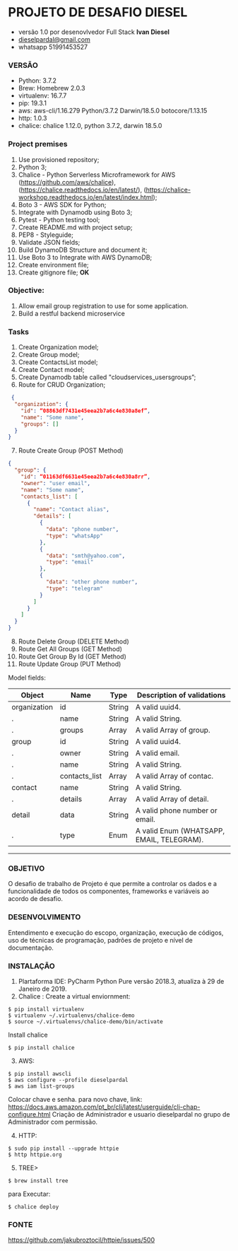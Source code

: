 PROJETO DE DESAFIO DIESEL
=
- versão 1.0 por desenovlvedor Full Stack **Ivan Diesel**
- dieselpardal@gmail.com
- whatsapp 51991453527

### VERSÃO
- Python: 3.7.2
- Brew: Homebrew 2.0.3
- virtualenv: 16.7.7
- pip: 19.3.1
- aws: aws-cli/1.16.279 Python/3.7.2 Darwin/18.5.0 botocore/1.13.15
- http: 1.0.3
- chalice: chalice 1.12.0, python 3.7.2, darwin 18.5.0



### Project premises

1.	Use provisioned repository;
2.	Python 3;
3.	Chalice - Python Serverless Microframework for AWS (https://github.com/aws/chalice), (https://chalice.readthedocs.io/en/latest/), (https://chalice-workshop.readthedocs.io/en/latest/index.html);
4.	Boto 3 - AWS SDK for Python;
5.	Integrate with Dynamodb using Boto 3;
6.	Pytest - Python testing tool;
7.	Create README.md with project setup;
8.	PEP8 - Styleguide;
9.	Validate JSON fields;
10.	 Build DynamoDB Structure and document it;
11.	 Use Boto 3 to Integrate with AWS DynamoDB;
12.	 Create environment file;
13.	 Create gitignore file; **OK**

### Objective:
1.	Allow email group registration to use for some application.
2.	Build a restful backend microservice

### Tasks
1.	Create Organization model;
2.	Create Group model;
3.	Create ContactsList model;
4.	Create Contact model;
5.	Create Dynamodb table called "cloudservices_usersgroups”;
6.	Route for CRUD Organization;

```JSON
 {
  "organization": {
    "id": “08863df7431e45eea2b7a6c4e830a8ef”,
    "name": "Some name",
    "groups": []
  }
}
```

7. Route Create Group (POST Method)
```JSON
{
  "group": {
    "id": “01163df6631e45eea2b7a6c4e830a8rr”,
    "owner": "user email",
    "name": "Some name",
    "contacts_list": [
      {
        "name": "Contact alias",
        "details": [
          {
            "data": "phone number",
            "type": "whatsApp"
          },
          {
            "data": "smth@yahoo.com",
            "type": "email"
          },
          {
            "data": "other phone number",
            "type": "telegram"
          }
        ]
      }
    ]
  }
}
```


8.	Route Delete Group (DELETE Method)
9.	Route Get All Groups (GET Method)
10.	Route Get Group By Id (GET Method)
11.	Route Update Group (PUT Method)

Model fields:

Object        | Name         | Type         | Description of validations|
------------- | -------------| -------------| --------------------------|
organization  | id           | String       | A valid uuid4.            |
.             | name         | String       | A valid String.           |
.             | groups       | Array        | A valid Array of group.   |
group         | id           | String       | A valid uuid4.            |
.             | owner        | String       | A valid email.            |
.             | name         | String       | A valid String.           |
.             | contacts_list| Array        | A valid Array of contac. |
contact       | name         | String       | A valid String.           |
.             | details      | Array        | A valid Array of detail.  |
detail        | data         | String       | A valid phone number or email.|
.             | type         | Enum         |  A valid Enum (WHATSAPP, EMAIL, TELEGRAM).|


---

### OBJETIVO
O desafio de trabalho de Projeto é que permite a controlar os dados e a funcionalidade de todos os componentes,
frameworks e variáveis ao acordo de desafio.

### DESENVOLVIMENTO
Entendimento e execução do escopo, organização, execução de códigos,
uso de técnicas de programação, padrões de projeto e nível de documentação.

### INSTALAÇÃO

1) Plartaforma IDE: PyCharm Python Pure versão 2018.3, atualiza à 29 de Janeiro de 2019.
2) Chalice :
Create a virtual enviornment:  
```
$ pip install virtualenv
$ virtualenv ~/.virtualenvs/chalice-demo
$ source ~/.virtualenvs/chalice-demo/bin/activate
```
Install chalice
```
$ pip install chalice
```

3) AWS:
```
$ pip install awscli
$ aws configure --profile dieselpardal
$ aws iam list-groups

```
Colocar chave e senha. para novo chave,
link: https://docs.aws.amazon.com/pt_br/cli/latest/userguide/cli-chap-configure.html
Criação de Administrador e usuario dieselpardal no grupo de Administrador com permissão.

4) HTTP:
```
$ sudo pip install --upgrade httpie
$ http httpie.org
```

5) TREE>
```
$ brew install tree
```

para Executar:
```
$ chalice deploy
```

### FONTE
https://github.com/jakubroztocil/httpie/issues/500
